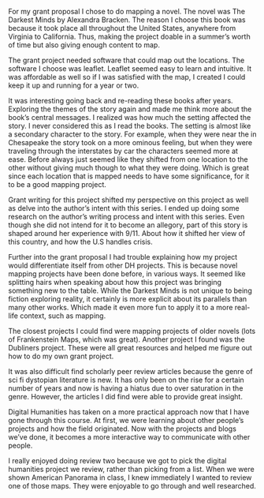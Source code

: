 For my grant proposal I chose to do mapping a novel. The novel was The Darkest Minds by Alexandra Bracken. The reason I choose this book was because it took place all throughout the United States, anywhere from Virginia to California. Thus, making the project doable in a summer’s worth of time but also giving enough content to map. 


The grant project needed software that could map out the locations. The software I choose was leaflet. Leaflet seemed easy to learn and intuitive. It was affordable as well so if I was satisfied with the map, I created I could keep it up and running for a year or two. 


It was interesting going back and re-reading these books after years. Exploring the themes of the story again and made me think more about the book’s central messages. I realized was how much the setting affected the story. I never considered this as I read the books. The setting is almost like a secondary character to the story. For example, when they were near the in Chesapeake the story took on a more ominous feeling, but when they were traveling through the interstates by car the characters seemed more at ease. Before always just seemed like they shifted from one location to the other without giving much though to what they were doing. Which is great since each location that is mapped needs to have some significance, for it to be a good mapping project. 


Grant writing for this project shifted my perspective on this project as well as delve into the author’s intent with this series. I ended up doing some research on the author’s writing process and intent with this series. Even though she did not intend for it to become an allegory, part of this story is shaped around her experience with 9/11.  About how it shifted her view of this country, and how the U.S handles crisis. 


Further into the grant proposal I had trouble explaining how my project would differentiate itself from other DH projects. This is because novel mapping projects have been done before, in various ways. It seemed like splitting hairs when speaking about how this project was bringing something new to the table. While the Darkest Minds is not unique to being fiction exploring reality, it certainly is more explicit about its parallels than many other works. Which made it even more fun to apply it to a more real-life context, such as mapping. 


The closest projects I could find were mapping projects of older novels (lots of Frankenstein Maps, which was great). Another project I found was the Dubliners project. These were all great resources and helped me figure out how to do my own grant project. 


It was also difficult find scholarly peer review articles because the genre of sci fi dystopian literature is new. It has only been on the rise for a certain number of years and now is having a hiatus due to over saturation in the genre. However, the articles I did find were able to provide great insight. 


Digital Humanities has taken on a more practical approach now that I have gone through this course. At first, we were learning about other people’s projects and how the field originated. Now with the projects and blogs we’ve done, it becomes a more interactive way to communicate with other people. 


I really enjoyed doing review two because we got to pick the digital humanities project we review, rather than picking from a list. When we were shown American Panorama in class, I knew immediately I wanted to review one of those maps. They were enjoyable to go through and well researched. 
